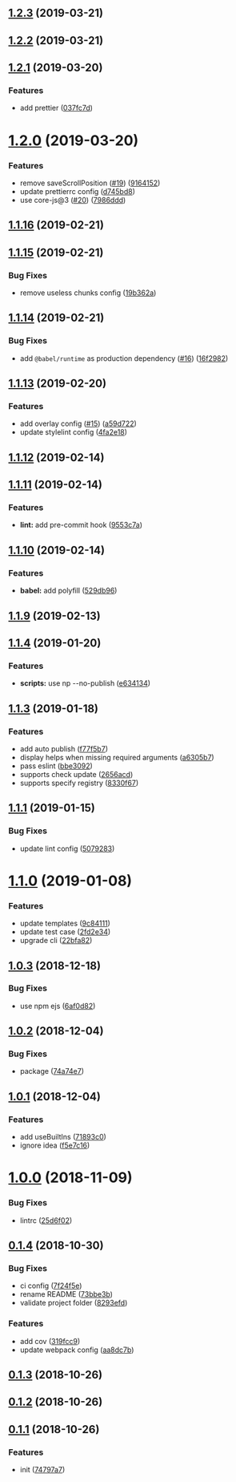 ## [1.2.3](https://github.com/ant-ife/create-h5-app/compare/v1.2.2...v1.2.3) (2019-03-21)



## [1.2.2](https://github.com/ant-ife/create-h5-app/compare/v1.2.1...v1.2.2) (2019-03-21)



## [1.2.1](https://github.com/ant-ife/create-h5-app/compare/v1.2.0...v1.2.1) (2019-03-20)


### Features

* add prettier ([037fc7d](https://github.com/ant-ife/create-h5-app/commit/037fc7d))



# [1.2.0](https://github.com/ant-ife/create-h5-app/compare/v1.1.16...v1.2.0) (2019-03-20)


### Features

* remove saveScrollPosition ([#19](https://github.com/ant-ife/create-h5-app/issues/19)) ([9164152](https://github.com/ant-ife/create-h5-app/commit/9164152))
* update prettierrc config ([d745bd8](https://github.com/ant-ife/create-h5-app/commit/d745bd8))
* use core-js@3 ([#20](https://github.com/ant-ife/create-h5-app/issues/20)) ([7986ddd](https://github.com/ant-ife/create-h5-app/commit/7986ddd))



## [1.1.16](https://github.com/ant-ife/create-h5-app/compare/v1.1.15...v1.1.16) (2019-02-21)



## [1.1.15](https://github.com/ant-ife/create-h5-app/compare/v1.1.14...v1.1.15) (2019-02-21)


### Bug Fixes

* remove useless chunks config ([19b362a](https://github.com/ant-ife/create-h5-app/commit/19b362a))



## [1.1.14](https://github.com/ant-ife/create-h5-app/compare/v1.1.13...v1.1.14) (2019-02-21)


### Bug Fixes

* add `@babel/runtime` as production dependency ([#16](https://github.com/ant-ife/create-h5-app/issues/16)) ([16f2982](https://github.com/ant-ife/create-h5-app/commit/16f2982))



## [1.1.13](https://github.com/ant-ife/create-h5-app/compare/v1.1.12...v1.1.13) (2019-02-20)


### Features

* add overlay config ([#15](https://github.com/ant-ife/create-h5-app/issues/15)) ([a59d722](https://github.com/ant-ife/create-h5-app/commit/a59d722))
* update stylelint config ([4fa2e18](https://github.com/ant-ife/create-h5-app/commit/4fa2e18))



## [1.1.12](https://github.com/ant-ife/create-h5-app/compare/v1.1.11...v1.1.12) (2019-02-14)



## [1.1.11](https://github.com/ant-ife/create-h5-app/compare/v1.1.10...v1.1.11) (2019-02-14)


### Features

* **lint:** add pre-commit hook ([9553c7a](https://github.com/ant-ife/create-h5-app/commit/9553c7a))



## [1.1.10](https://github.com/ant-ife/create-h5-app/compare/v1.1.9...v1.1.10) (2019-02-14)


### Features

* **babel:** add polyfill ([529db96](https://github.com/ant-ife/create-h5-app/commit/529db96))



## [1.1.9](https://github.com/ant-ife/create-h5-app/compare/v1.1.7...v1.1.9) (2019-02-13)



## [1.1.4](https://github.com/ant-ife/create-h5-app/compare/v1.1.3...v1.1.4) (2019-01-20)


### Features

* **scripts:** use np --no-publish ([e634134](https://github.com/ant-ife/create-h5-app/commit/e634134))



## [1.1.3](https://github.com/ant-ife/create-h5-app/compare/v1.1.1...v1.1.3) (2019-01-18)


### Features

* add auto publish ([f77f5b7](https://github.com/ant-ife/create-h5-app/commit/f77f5b7))
* display helps when missing required arguments ([a6305b7](https://github.com/ant-ife/create-h5-app/commit/a6305b7))
* pass eslint ([bbe3092](https://github.com/ant-ife/create-h5-app/commit/bbe3092))
* supports check update ([2656acd](https://github.com/ant-ife/create-h5-app/commit/2656acd))
* supports specify registry ([8330f67](https://github.com/ant-ife/create-h5-app/commit/8330f67))



## [1.1.1](https://github.com/ant-ife/create-h5-app/compare/v1.1.0...v1.1.1) (2019-01-15)


### Bug Fixes

* update lint config ([5079283](https://github.com/ant-ife/create-h5-app/commit/5079283))



# [1.1.0](https://github.com/ant-ife/create-h5-app/compare/v1.0.3...v1.1.0) (2019-01-08)


### Features

* update templates ([9c84111](https://github.com/ant-ife/create-h5-app/commit/9c84111))
* update test case ([2fd2e34](https://github.com/ant-ife/create-h5-app/commit/2fd2e34))
* upgrade cli ([22bfa82](https://github.com/ant-ife/create-h5-app/commit/22bfa82))



## [1.0.3](https://github.com/ant-ife/create-h5-app/compare/v1.0.2...v1.0.3) (2018-12-18)


### Bug Fixes

* use npm ejs ([6af0d82](https://github.com/ant-ife/create-h5-app/commit/6af0d82))



## [1.0.2](https://github.com/ant-ife/create-h5-app/compare/v1.0.1...v1.0.2) (2018-12-04)


### Bug Fixes

* package ([74a74e7](https://github.com/ant-ife/create-h5-app/commit/74a74e7))



## [1.0.1](https://github.com/ant-ife/create-h5-app/compare/v1.0.0...v1.0.1) (2018-12-04)


### Features

* add useBuiltIns ([71893c0](https://github.com/ant-ife/create-h5-app/commit/71893c0))
* ignore idea ([f5e7c16](https://github.com/ant-ife/create-h5-app/commit/f5e7c16))



# [1.0.0](https://github.com/ant-ife/create-h5-app/compare/v0.1.4...v1.0.0) (2018-11-09)


### Bug Fixes

* lintrc ([25d6f02](https://github.com/ant-ife/create-h5-app/commit/25d6f02))



## [0.1.4](https://github.com/ant-ife/create-h5-app/compare/v0.1.3...v0.1.4) (2018-10-30)


### Bug Fixes

* ci config ([7f24f5e](https://github.com/ant-ife/create-h5-app/commit/7f24f5e))
* rename README ([73bbe3b](https://github.com/ant-ife/create-h5-app/commit/73bbe3b))
* validate project folder ([8293efd](https://github.com/ant-ife/create-h5-app/commit/8293efd))


### Features

* add cov ([319fcc9](https://github.com/ant-ife/create-h5-app/commit/319fcc9))
* update webpack config ([aa8dc7b](https://github.com/ant-ife/create-h5-app/commit/aa8dc7b))



## [0.1.3](https://github.com/ant-ife/create-h5-app/compare/v0.1.2...v0.1.3) (2018-10-26)



## [0.1.2](https://github.com/ant-ife/create-h5-app/compare/v0.1.1...v0.1.2) (2018-10-26)



## [0.1.1](https://github.com/ant-ife/create-h5-app/compare/74797a7...v0.1.1) (2018-10-26)


### Features

* init ([74797a7](https://github.com/ant-ife/create-h5-app/commit/74797a7))



